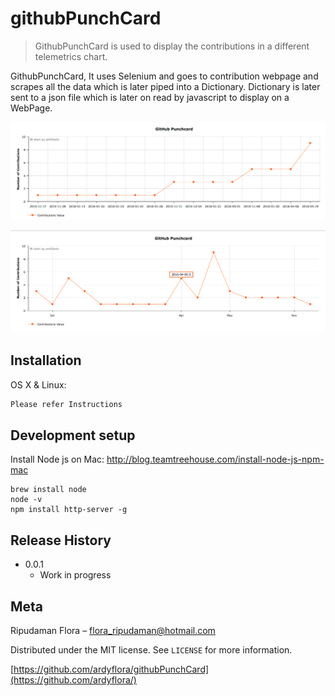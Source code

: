 # githubPunchCard
> GithubPunchCard is used to display the contributions in a different
  telemetrics chart.

GithubPunchCard, It uses Selenium and goes to contribution webpage and scrapes
all the data which is later piped into a Dictionary. Dictionary is later sent to
a json file which is later on read by javascript to display on a WebPage.

![](githubPunchcardChart.png)

![](githubPunchCardChartJson.png)

## Installation

OS X & Linux:

```sh
Please refer Instructions
```

## Development setup
Install Node js on Mac:
http://blog.teamtreehouse.com/install-node-js-npm-mac

    brew install node
    node -v
    npm install http-server -g


## Release History
* 0.0.1
    * Work in progress

## Meta

Ripudaman Flora – flora_ripudaman@hotmail.com

Distributed under the MIT license. See ``LICENSE`` for more information.

[https://github.com/ardyflora/githubPunchCard](https://github.com/ardyflora/)

